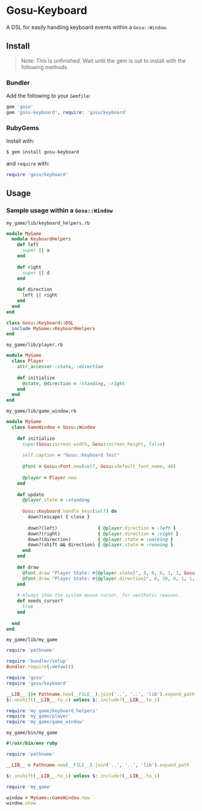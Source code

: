 # Gosu-Keyboard

A DSL for easily handling keyboard events within a `Gosu::Window`.

## Install

> Note:  This is unfinished. Wait until the gem is out to install with the following methods.

### Bundler

Add the following to your `Gemfile`:

```ruby
gem 'gosu'
gem 'gosu-keyboard', require: 'gosu/keyboard'
```

### RubyGems

Install with:

```sh
$ gem install gosu-keyboard
```

and `require` with:

```ruby
require 'gosu/keyboard'
```

## Usage

### Sample usage within a `Gosu::Window`

`my_game/lib/keyboard_helpers.rb`

```ruby
module MyGame
  module KeyboardHelpers
    def left
      super || a
    end
    
    def right
      super || d
    end
    
    def direction
      left || right
    end
  end
end

class Gosu::Keyboard::DSL
  include MyGame::KeyboardHelpers
end
```

`my_game/lib/player.rb`

```ruby
module MyGame
  class Player
    attr_accessor :state, :direction
    
    def initialize
      @state, @direction = :standing, :right
    end
  end
end
```

`my_game/lib/game_window.rb`

```ruby
module MyGame
  class GameWindow < Gosu::Window
    
    def initialize
      super(Gosu::screen_width, Gosu::screen_height, false)
        
      self.caption = "Gosu::Keyboard Test"
        
      @font = Gosu::Font.new(self, Gosu::default_font_name, 40)
      
      @player = Player.new
    end
      
    def update
      @player.state = :standing
      
      Gosu::Keyboard.handle_keys(self) do
        down?(escape) { close }
        
        down?(left)               { @player.direction = :left }
        down?(right)              { @player.direction = :right }
        down?(direction)          { @player.state = :walking }
        down?(shift && direction) { @player.state = :running }
      end
    end
      
    def draw
      @font.draw "Player State: #{@player.state}", 0, 0, 0, 1, 1, Gosu::Color::BLUE
      @font.draw "Player State: #{@player.direction}", 0, 30, 0, 1, 1, Gosu::Color::BLUE
    end
    
    # Always show the system mouse cursor, for aesthetic reasons..
    def needs_cursor?
      true
    end
    
  end
end
```

`my_game/lib/my_game`

```ruby
require 'pathname'

require 'bundler/setup'
Bundler.require(:default)

require 'gosu'
require 'gosu/keyboard'

__LIB__ ||= Pathname.new(__FILE__).join('..', '..', 'lib').expand_path
$:.unshift(__LIB__.to_s) unless $:.include?(__LIB__.to_s)

require 'my_game/keyboard_helpers'
require 'my_game/player'
require 'my_game/game_window'
```

`my_game/bin/my_game`

```ruby
#!/usr/bin/env ruby

require 'pathname'

__LIB__ = Pathname.new(__FILE__).join('..', '..', 'lib').expand_path

$:.unshift(__LIB__.to_s) unless $:.include?(__LIB__.to_s)

require 'my_game'

window = MyGame::GameWindow.new
window.show
```

